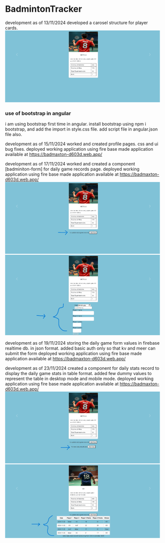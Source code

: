# BadmintonTracker

development as of 13/11/2024
developed a carosel structure for player cards.
![alt text](https://github.com/meerjavali/badMaxton-Images/blob/main/13-11-2024.png)

### use of bootstrap in angular
i am using bootstrap first time in angular. install bootstrap using npm i bootstrap, and add the import in style.css file.
add script file in angular.json file also.

development as of 15/11/2024
worked and created profile pages. css and ui bug fixes.
deployed working application using fire base made application available at https://badmaxton-d603d.web.app/

development as of 17/11/2024
worked and created a component [badminiton-form] for daily game records page.
deployed working application using fire base made application available at https://badmaxton-d603d.web.app/
![alt text](https://github.com/meerjavali/badMaxton-Images/blob/main/17-11-2024.png)
![alt text](https://github.com/meerjavali/badMaxton-Images/blob/main/17-11-2024-2.png)

development as of 19/11/2024
storing the daily game form values in firebase realtime db. in json format.
added basic auth only so that kv and meer can submit the form
deployed working application using fire base made application available at https://badmaxton-d603d.web.app/

development as of 23/11/2024
created a component for daily stats record to display the daily game stats in table format.
added few dummy values to represent the table in desktop mode and mobile mode.
deployed working application using fire base made application available at https://badmaxton-d603d.web.app/
![alt text](https://github.com/meerjavali/badMaxton-Images/blob/main/23-11-2024.png)
![alt text](https://github.com/meerjavali/badMaxton-Images/blob/main/23-11-2024-2.png)


